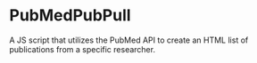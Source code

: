 # PubMedPubPull
A JS script that utilizes the PubMed API to create an HTML list of publications from a specific researcher.
